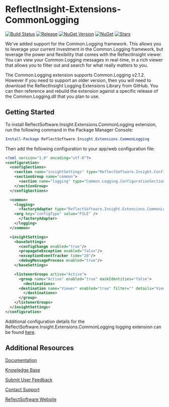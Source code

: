 # ReflectInsight-Extensions-CommonLogging

[![Build Status](https://ci.appveyor.com/api/projects/status/github/reflectsoftware/reflectinsight-extensions-commonlogging?svg=true)](https://ci.appveyor.com/project/reflectsoftware/reflectinsight-extensions-commonloggin)
[![Release](https://img.shields.io/github/release/reflectsoftware/reflectinsight-extensions-commonlogging.svg)](https://github.com/reflectsoftware/reflectinsight-extensions-commonlogging/releases/latest)
[![NuGet Version](http://img.shields.io/nuget/v/reflectsoftware.insight.extensions.commonlogging.svg?style=flat)](http://www.nuget.org/packages/ReflectSoftware.Insight.Extensions.CommonLogging/)
[![NuGet](https://img.shields.io/nuget/dt/reflectsoftware.insight.extensions.commonlogging.svg)](http://www.nuget.org/packages/ReflectSoftware.Insight.Extensions.CommonLogging/)
[![Stars](https://img.shields.io/github/stars/reflectsoftware/reflectinsight-extensions-commonlogging.svg)](https://github.com/reflectsoftware/reflectinsight-extensions-commonlogging/stargazers)


We've added support for the Common.Logging framework. This allows you to leverage your current investment in the Common.Logging framework, but leverage the power and flexibility that comes with the ReflectInsight viewer. You can view your Common.Logging messages in real-time, in a rich viewer that allows you to filter out and search for what really matters to you.

The Common.Logging extension supports Common.Logging v2.1.2. However if you need to support an older version, then you will need to download the ReflectInsight Logging Extensions Library from GitHub. You can then reference and rebuild the extension against a specific release of the Common.Logging.dll that you plan to use. 

## Getting Started

To install ReflectSoftware.Insight.Extensions.CommonLogging extension, run the following command in the Package Manager Console:

```powershell
Install-Package ReflectSoftware.Insight.Extensions.CommonLogging
```
Then add the following configuration to your app/web configuration file:

```xml	
<?xml version="1.0" encoding="utf-8"?>
<configuration>
  <configSections>        
    <section name="insightSettings" type="ReflectSoftware.Insight.ConfigurationHandler,ReflectSoftware.Insight"/>
    <sectionGroup name="common">
      <section name="logging" type="Common.Logging.ConfigurationSectionHandler, Common.Logging" />
    </sectionGroup>
  </configSections>

  <common>
    <logging>
      <factoryAdapter type="ReflectSoftware.Insight.Extensions.CommonLogging.RIFactoryAdapter, ReflectSoftware.Insight.Extensions.CommonLogging">
	<arg key="configType" value="FILE" />
      </factoryAdapter>
    </logging>
  </common>

  <insightSettings>
    <baseSettings>
      <configChange enabled="true"/>      
      <propagateException enabled="false"/>      
      <exceptionEventTracker time="20"/>
      <debugMessageProcess enabled="true"/>
    </baseSettings>

    <listenerGroups active="Active">
      <group name="Active" enabled="true" maskIdentities="false">
        <destinations>
  	  <destination name="Viewer" enabled="true" filter="" details="Viewer"/>
        </destinations>
      </group>
    </listenerGroups>    
  </insightSettings>
</configuration>
```

Additional configuration details for the ReflectSoftware.Insight.Extensions.CommonLogging logging extension can be found [here](https://reflectsoftware.atlassian.net/wiki/display/RI5/ReflectInsight+5+documentation).

## Additional Resources

[Documentation](https://reflectsoftware.atlassian.net/wiki/display/RI5/ReflectInsight+5+documentation)

[Knowledge Base](http://reflectsoftware.uservoice.com/knowledgebase)

[Submit User Feedback](http://reflectsoftware.uservoice.com/forums/158277-reflectinsight-feedback)

[Contact Support](support@reflectsoftware.com)

[ReflectSoftware Website](http://reflectsoftware.com)
